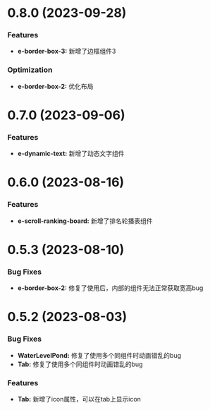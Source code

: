 <!--
 * @Autor: costa
 * @Date: 2023-08-02 16:40:44
 * @LastEditors: costa
 * @LastEditTime: 2023-09-28 15:07:06
 * @Description: 
 * @Copyright: © 2023 by costa. All rights reserved.
-->
# 0.8.0 (2023-09-28)

### Features

* **e-border-box-3:** 新增了边框组件3

### Optimization

* **e-border-box-2:** 优化布局

# 0.7.0 (2023-09-06)

### Features

* **e-dynamic-text:** 新增了动态文字组件

# 0.6.0 (2023-08-16)

### Features

* **e-scroll-ranking-board:** 新增了排名轮播表组件

# 0.5.3 (2023-08-10)

### Bug Fixes

* **e-border-box-2:** 修复了使用后，内部的组件无法正常获取宽高bug

# 0.5.2 (2023-08-03)

### Bug Fixes

* **WaterLevelPond:** 修复了使用多个同组件时动画错乱的bug
* **Tab:** 修复了使用多个同组件时动画错乱的bug

### Features

* **Tab:** 新增了icon属性，可以在tab上显示icon